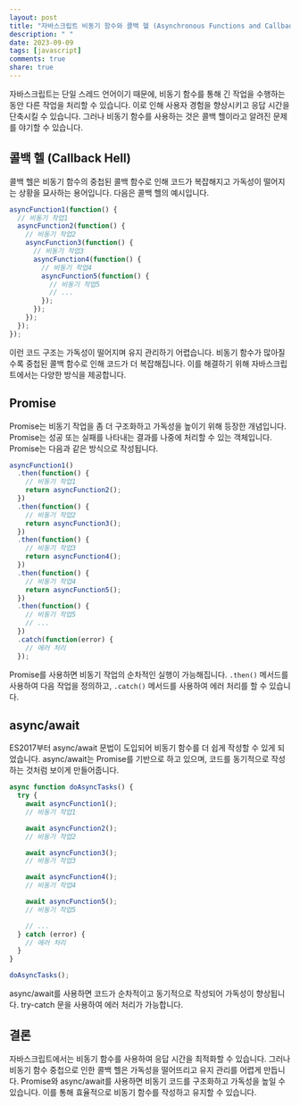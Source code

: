 ```yaml
---
layout: post
title: "자바스크립트 비동기 함수와 콜백 헬 (Asynchronous Functions and Callback Hell)"
description: " "
date: 2023-09-09
tags: [javascript]
comments: true
share: true
---
```


자바스크립트는 단일 스레드 언어이기 때문에, 비동기 함수를 통해 긴 작업을 수행하는 동안 다른 작업을 처리할 수 있습니다. 이로 인해 사용자 경험을 향상시키고 응답 시간을 단축시킬 수 있습니다. 그러나 비동기 함수를 사용하는 것은 콜백 헬이라고 알려진 문제를 야기할 수 있습니다.

## 콜백 헬 (Callback Hell)
콜백 헬은 비동기 함수의 중첩된 콜백 함수로 인해 코드가 복잡해지고 가독성이 떨어지는 상황을 묘사하는 용어입니다. 다음은 콜백 헬의 예시입니다.

```javascript
asyncFunction1(function() {
  // 비동기 작업1
  asyncFunction2(function() {
    // 비동기 작업2
    asyncFunction3(function() {
      // 비동기 작업3
      asyncFunction4(function() {
        // 비동기 작업4
        asyncFunction5(function() {
          // 비동기 작업5
          // ...
        });
      });
    });
  });
});
```

이런 코드 구조는 가독성이 떨어지며 유지 관리하기 어렵습니다. 비동기 함수가 많아질수록 중첩된 콜백 함수로 인해 코드가 더 복잡해집니다. 이를 해결하기 위해 자바스크립트에서는 다양한 방식을 제공합니다.

## Promise
Promise는 비동기 작업을 좀 더 구조화하고 가독성을 높이기 위해 등장한 개념입니다. Promise는 성공 또는 실패를 나타내는 결과를 나중에 처리할 수 있는 객체입니다. Promise는 다음과 같은 방식으로 작성됩니다.

```javascript
asyncFunction1()
  .then(function() {
    // 비동기 작업1
    return asyncFunction2();
  })
  .then(function() {
    // 비동기 작업2
    return asyncFunction3();
  })
  .then(function() {
    // 비동기 작업3
    return asyncFunction4();
  })
  .then(function() {
    // 비동기 작업4
    return asyncFunction5();
  })
  .then(function() {
    // 비동기 작업5
    // ...
  })
  .catch(function(error) {
    // 에러 처리
  });
```

Promise를 사용하면 비동기 작업의 순차적인 실행이 가능해집니다. `.then()` 메서드를 사용하여 다음 작업을 정의하고, `.catch()` 메서드를 사용하여 에러 처리를 할 수 있습니다.

## async/await
ES2017부터 async/await 문법이 도입되어 비동기 함수를 더 쉽게 작성할 수 있게 되었습니다. async/await는 Promise를 기반으로 하고 있으며, 코드를 동기적으로 작성하는 것처럼 보이게 만들어줍니다.

```javascript
async function doAsyncTasks() {
  try {
    await asyncFunction1();
    // 비동기 작업1

    await asyncFunction2();
    // 비동기 작업2

    await asyncFunction3();
    // 비동기 작업3

    await asyncFunction4();
    // 비동기 작업4

    await asyncFunction5();
    // 비동기 작업5

    // ...
  } catch (error) {
    // 에러 처리
  }
}

doAsyncTasks();
```

async/await를 사용하면 코드가 순차적이고 동기적으로 작성되어 가독성이 향상됩니다. try-catch 문을 사용하여 에러 처리가 가능합니다.

## 결론
자바스크립트에서는 비동기 함수를 사용하여 응답 시간을 최적화할 수 있습니다. 그러나 비동기 함수 중첩으로 인한 콜백 헬은 가독성을 떨어뜨리고 유지 관리를 어렵게 만듭니다. Promise와 async/await를 사용하면 비동기 코드를 구조화하고 가독성을 높일 수 있습니다. 이를 통해 효율적으로 비동기 함수를 작성하고 유지할 수 있습니다.